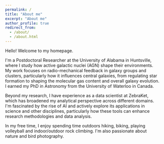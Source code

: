 ```yaml
---
permalink: /
title: "About me"
excerpt: "About me"
author_profile: true
redirect_from: 
  - /about/
  - /about.html
---
```


Hello! Welcome to my homepage.

I'm a Postdoctoral Researcher at the University of Alabama in Huntsville, where I study how active galactic nuclei (AGN) shape their environments. My work focuses on radio-mechanical feedback in galaxy groups and clusters, particularly how it influences central galaxies, from regulating star formation to shaping the molecular gas content and overall galaxy evolution. I earned my PhD in Astronomy from the University of Waterloo in Canada.

Beyond my research, I have experience as a data scientist at ZebraKet, which has broadened my analytical perspective across different domains. I'm fascinated by the rise of AI and actively explore its applications in science and other disciplines, particularly how these tools can enhance research methodologies and data analysis.

In my free time, I enjoy spending time outdoors hiking, biking, playing volleyball and indoor/outdoor rock climbing. I'm also passionate about nature and bird photography.
